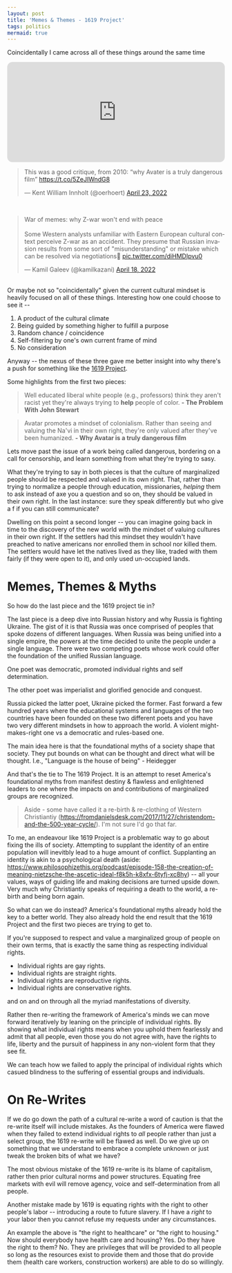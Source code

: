 ```yaml
---
layout: post
title: 'Memes & Themes - 1619 Project'
tags: politics
mermaid: true
---
```


Coincidentally I came across all of these things around the same time

<iframe style="border-radius:12px" src="https://open.spotify.com/embed/episode/2fX9FG3l002rHyMRdOFw6D?utm_source=generator" width="100%" height="232" frameBorder="0" allowfullscreen="" allow="autoplay; clipboard-write; encrypted-media; fullscreen; picture-in-picture"></iframe>

<br/>

<blockquote class="twitter-tweet"><p lang="en" dir="ltr">This was a good critique, from 2010: “why Avater is a truly dangerous film” <a href="https://t.co/5ZeJIWndG8">https://t.co/5ZeJIWndG8</a></p>&mdash; Kent William Innholt (@oerhoert) <a href="https://twitter.com/oerhoert/status/1517801045455478784?ref_src=twsrc%5Etfw">April 23, 2022</a></blockquote> <script async src="https://platform.twitter.com/widgets.js" charset="utf-8"></script>

<br/>

<blockquote class="twitter-tweet"><p lang="en" dir="ltr">War of memes: why Z-war won&#39;t end with peace<br><br>Some Western analysts unfamiliar with Eastern European cultural context perceive Z-war as an accident. They presume that Russian invasion results from some sort of &quot;misunderstanding&quot; or mistake which can be resolved via negotiations🧵 <a href="https://t.co/diHMDIpvu0">pic.twitter.com/diHMDIpvu0</a></p>&mdash; Kamil Galeev (@kamilkazani) <a href="https://twitter.com/kamilkazani/status/1516162437455654913?ref_src=twsrc%5Etfw">April 18, 2022</a></blockquote> <script async src="https://platform.twitter.com/widgets.js" charset="utf-8"></script>

<br/>
Or maybe not so "coincidentally" given the current cultural mindset is heavily focused on all of these things. Interesting how one could choose to see it --

1. A product of the cultural climate
2. Being guided by something higher to fulfill a purpose
3. Random chance / coincidence
4. Self-filtering by one's own current frame of mind
5. No consideration


Anyway -- the nexus of these three gave me better insight into why there's a push for something like the [1619 Project](https://en.wikipedia.org/wiki/The_1619_Project).

Some highlights from the first two pieces:

> Well educated liberal white people (e.g., professors) think they aren't racist yet they're always trying to **help** people of color. **- The Problem With John Stewart**


> Avatar promotes a mindset of colonialism. Rather than seeing and valuing the Na'vi in their own right, they're only valued after they've been humanized. **- Why Avatar is a truly dangerous film**

Lets move past the issue of a work being called dangerous, bordering on a call for censorship, and learn something from what they're trying to sasy.

What they're trying to say in both pieces is that the culture of marginalized people should be respected and valued in its own right. That, rather than trying to normalize a people through education, missionaries, _helping_ them to ask instead of axe you a question and so on, they should be valued in their own right. In the last instance: sure they speak differently but who give a f if you can still communicate?

Dwelling on this point a second longer -- you can imagine going back in time to the discovery of the new world with the mindset of valuing cultures in their own right. If the settlers had this mindset they wouldn't have preached to native americans nor enrolled them in school nor killed them. The settlers would have let the natives lived as they like, traded with them fairly (if they were open to it), and only used un-occupied lands.

# Memes, Themes & Myths

So how do the last piece and the 1619 project tie in?

The last piece is a deep dive into Russian history and why Russia is fighting Ukraine. The gist of it is that Russia was once comprised of peoples that spoke dozens of different languages. When Russia was being unified into a single empire, the powers at the time decided to unite the people under a single language. There were two competing poets whose work could offer the foundation of the unified Russian language.

One poet was democratic, promoted individual rights and self determination.

The other poet was imperialist and glorified genocide and conquest.

Russia picked the latter poet, Ukraine picked the former. Fast forward a few hundred years where the educational systems and languages of the two countries have been founded on these two different poets and you have two very different mindsets in how to approach the world. A violent might-makes-right one vs a democratic and rules-based one.

The main idea here is that the foundational myths of a society shape that society. They put bounds on what can be thought and direct what will be thought. I.e., "Language is the house of being" - Heidegger

And that's the tie to The 1619 Project. It is an attempt to reset America's foundational myths from manifest destiny & flawless and enlightened leaders to one where the impacts on and contributions of marginalized groups are recognized.

> Aside - some have called it a re-birth & re-clothing of Western Christiantiy (https://fromdanielsdesk.com/2017/11/27/christendom-and-the-500-year-cycle/). I'm not sure I'd go that far.

To me, an endeavour like 1619 Project is a problematic way to go about fixing the ills of society. Attempting to supplant the identity of an entire population will inevitbly lead to a huge amount of conflict. Supplanting an identity is akin to a psychological death (aside: https://www.philosophizethis.org/podcast/episode-158-the-creation-of-meaning-nietzsche-the-ascetic-ideal-f8k5h-k8xfx-6tyfj-xc8hy) -- all your values, ways of guiding life and making decisions are turned upside down. Very much why Christiantiy speaks of requiring a death to the world, a re-birth and being born again.

So what can we do instead? America's foundational myths already hold the key to a better world. They also already hold the end result that the 1619 Project and the first two pieces are trying to get to.

If you're supposed to respect and value a marginalized group of people on their own terms, that is exactly the same thing as respecting individual rights.

* Individual rights are gay rights.
* Individual rights are straight rights.
* Individual rights are reproductive rights.
* Individual rights are conservative rights.

and on and on through all the myriad manifestations of diversity.

Rather then re-writing the framework of America's minds we can move forward iteratively by leaning on the principle of individual rights. By showing what individual rights means when you uphold them fearlessly and admit that all people, even those you do not agree with, have the rights to life, liberty and the pursuit of happiness in any non-violent form that they see fit.

We can teach how we failed to apply the principal of individual rights which casued blindness to the suffering of essential groups and individuals.

# On Re-Writes

If we do go down the path of a cultural re-write a word of caution is that the re-write itself will include mistakes. As the founders of America were flawed when they failed to extend individual rights to _all_ people rather than just a select group, the 1619 re-write will be flawed as well. Do we give up on something that we understand to embrace a complete unknown or just tweak the broken bits of what we have?

The most obvious mistake of the 1619 re-write is its blame of capitalism, rather then prior cultural norms and power structures. Equating free markets with evil will remove agency, voice and self-determination from all people.

Another mistake made by 1619 is equating rights with the right to other people's labor -- introducing a route to future slavery. If I have a _right_ to your labor then you cannot refuse my requests under any circumstances.

An example the above is "the right to healthcare" or "the right to housing." Now should everybody have health care and housing? Yes. Do they have the right to them? No. They are privileges that will be provided to all people so long as the resources exist to provide them and those that do provide them (health care workers, construction workers) are able to do so willingly.